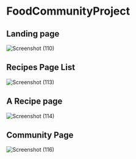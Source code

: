# FoodCommunityProject

## Landing page
![Screenshot (110)](https://github.com/Tonny-G/FoodCommunityProject/assets/107466380/b32d7b2d-33df-4087-af89-8355961546b0)

## Recipes Page List
![Screenshot (113)](https://github.com/Tonny-G/FoodCommunityProject/assets/107466380/0164cbbc-63f1-4c44-b57c-a831620a4ee7)

## A Recipe page
![Screenshot (114)](https://github.com/Tonny-G/FoodCommunityProject/assets/107466380/34a9c272-bd86-4aae-8f50-9eefb98271c2)

## Community Page
![Screenshot (116)](https://github.com/Tonny-G/FoodCommunityProject/assets/107466380/87058665-19e5-4b53-bfae-9947a52357ae)

